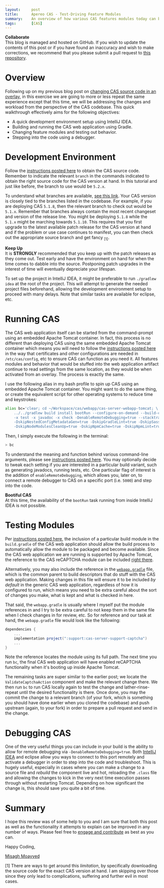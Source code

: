 ```yaml
---
layout:     post
title:      Apereo CAS - Test-Driving Feature Modules
summary:    An overview of how various CAS features modules today can be changed and tested from the perspective of a CAS contributor working on the codebase itself to handle a feature request, bug fix, etc.
tags:       [CAS]
---
```


<div class="alert alert-success">
<strong>Collaborate</strong><br/>This blog is managed and hosted on GitHub. If you wish to update the contents of this post or if you have found an inaccuracy and wish to make corrections, we recommend that you please submit a pull request to <a href="https://github.com/apereo/apereo.github.io">this repository</a>.
</div>

# Overview

Following up on my previous blog post on [changing CAS source code in an overlay](https://apereo.github.io/2018/04/01/2018-04-01-cas-overlays-supercharged), in this exercise we are going to more or less repeat the same experience except that this time, we will be addressing the changes and workload from the perspective of the CAS codebase. This quick walkthrough effectively aims for the following objectives:

- A quick development environment setup using IntelliJ IDEA.
- Building and running the CAS web application using Gradle.
- Changing feature modules and testing out behavior.
- Stepping into the code using a debugger.

# Development Environment

Follow the [instructions posted here](https://apereo.github.io/cas/developer/Build-Process-5X.html) to obtain the CAS source code. Remember to indicate the relevant `branch` in the commands indicated to obtain the right source code for the CAS version at hand. In this tutorial and just like before, the branch to use would be `5.2.x`.

To understand what branches are available, [see this link](https://github.com/apereo/cas/branches). Your CAS version is closely tied to the branches listed in the codebase. For example, if you are deploying CAS `5.1.8`, then the relevant branch to check out would be `5.1.x`. Remember that branches always contain the most recent changeset and version of the release line. You might be deploying `5.1.8` while the `5.1.x` might be marching towards `5.1.10`. This requires that you first upgrade to the latest available patch release for the CAS version at hand and if the problem or use case continues to manifest, you can then check out the appropriate source branch and get fancy <sub>[1]</sub>.

<div class="alert alert-info">
<strong>Keep Up</strong><br/>It is <b>STRONGLY</b> recommended that you keep up with the patch releases as they come out. Test early and have the environment on hand for when the time comes to dabble into the source. Postponing patch upgrades in the interest of time will eventually depreciate your lifespan.</div>

To set up the project in IntelliJ IDEA, it might be preferable to run `./gradlew idea` at the root of the project. This will attempt to generate the needed project files beforehand, allowing the development environment setup to proceed with many delays. Note that similar tasks are available for eclipse, etc.

# Running CAS

The CAS web application itself can be started from the command-prompt using an embedded Apache Tomcat container. In fact, this process is no different than deploying CAS using the same embedded Apache Tomcat container which means you will need to follow the [instructions posted here](https://apereo.github.io/cas/developer/Build-Process-5X.html) in the way that certificates and other configurations are needed in `/etc/cas/config`, etc to ensure CAS can function as you need it. All features modules and behavior that would be stuffed into the web application artifact continue to read settings from the same location, as they would be when activated from an overlay. The process is exactly the same.

I use the following alias in my bash profile to spin up CAS using an embedded Apache Tomcat container. You might want to do the same thing, or create the equivalent script for other operating systems to reduce time and keystrokes:

```bash
alias bc='clear; cd ~/Workspace/cas/webapp/cas-server-webapp-tomcat; \
    ../../gradlew build install bootRun --configure-on-demand --build-cache --parallel \
    -x test -x javadoc -x check -DenableRemoteDebugging=true --stacktrace \
    -DskipNestedConfigMetadataGen=true -DskipGradleLint=true -DskipSass=true \
    -DskipNodeModulesCleanUp=true -DskipNpmCache=true -DskipNpmLint=true'
```

Then, I simply execute the following in the terminal:

```bash
> bc
```

To understand the meaning and function behind various command-line arguments, please see [instructions posted here](https://apereo.github.io/cas/developer/Build-Process-5X.html). You may optionally decide to tweak each setting if you are interested in a particular build variant, such as generating javadocs, running tests, etc. One particular flag of interest is the addition of `enableRemoteDebugging`, which allows you, later on, to connect a remote debugger to CAS on a specific port (i.e. `5000`) and step into the code.

<div class="alert alert-info">
<strong>Bootiful CAS</strong><br/>At this time, the availability of the <code>bootRun</code> task running from inside IntelliJ IDEA is not possible.</div>

# Testing Modules

Per [instructions posted here](https://apereo.github.io/cas/developer/Build-Process-5X.html), the inclusion of a particular build module in the `build.gradle` of the CAS web application should allow the build process to automatically allow the module to be packaged and become available. Since the CAS web application we are running is supported by Apache Tomcat, the reference to the CAS reCAPTCHA module can be included [right there](https://github.com/apereo/cas/blob/5.2.x/webapp/cas-server-webapp-tomcat/build.gradle).

Alternatively, you may also include the reference in the [`webapp.gradle`](https://github.com/apereo/cas/blob/5.2.x/webapp/gradle/webapp.gradle#L109) file, which is the common parent to build descriptors that do stuff with the CAS web application. Making changes in this file will ensure it to be included *by default* in the generic CAS web application, regardless of how it is configured to run, which means you need to be extra careful about the sort of changes you make, what is kept and what is checked in here.

That said, the `webapp.gradle` is usually where I myself put the module references in and I try to be extra careful to not keep them in the same file when I check changes in for review, etc. So for reference and our task at hand, the `webapp.gradle` file would look like the following:

```gradle
dependencies {
    ...
    implementation project(":support:cas-server-support-captcha")
    ...
}
```

Note the reference locates the module using its full path. The next time you run `bc`, the final CAS web application will have enabled reCAPTCHA functionality when it's booting up inside Apache Tomcat.

The remaining tasks are super similar to the earlier post; we locate the `ValidateCaptchaAction` component and make the relevant change there. We then run `bc` to run CAS locally again to test the change and lather-rinse-repeat until the desired functionality is there. Once done, you may the commit the change to a relevant branch (of your fork, which is something you should have done earlier when you cloned the codebase) and push upstream (again, to your fork) in order to prepare a pull request and send in the change.

# Debugging CAS

One of the very useful things you can include in your build is the ability to allow for remote debugging via `-DenableRemoteDebugging=true`. Both [IntelliJ IDEA](https://www.jetbrains.com/help/idea/run-debug-configuration-remote-debug.html) and eclipse allow you ways to connect to this port remotely and activate a debugger in order to step into the code and troubleshoot. This is hugely useful, especially in cases where you can make a change to a source file and *rebuild* the component live and hot, reloading the `.class` file and allowing the changes to kick in the very next time execution passes through without restarting Tomcat. Depending on how significant the change is, this should save you quite a bit of time.

# Summary

I hope this review was of some help to you and I am sure that both this post as well as the functionality it attempts to explain can be improved in any number of ways. Please feel free to [engage and contribute](https://apereo.github.io/cas/developer/Contributor-Guidelines.html) as best as you can.

Happy Coding,

[Misagh Moayyed](https://twitter.com/misagh84)

[1] There are ways to get around this *limitation*, by specifically downloading the source code for the exact CAS version at hand. I am skipping over those since they only lead to complications, suffering and further evil in most cases.